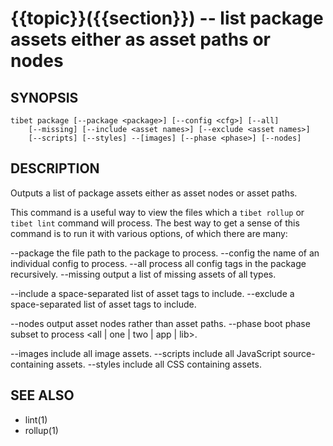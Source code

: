 {{topic}}({{section}}) -- list package assets either as asset paths or nodes
=============================================

## SYNOPSIS

    tibet package [--package <package>] [--config <cfg>] [--all]
        [--missing] [--include <asset names>] [--exclude <asset names>]
        [--scripts] [--styles] --[images] [--phase <phase>] [--nodes]

## DESCRIPTION

Outputs a list of package assets either as asset nodes or asset paths.

This command is a useful way to view the files which a `tibet rollup` or
`tibet lint` command will process. The best way to get a sense of this
command is to run it with various options, of which there are many:

--package    the file path to the package to process.
--config     the name of an individual config to process.
--all        process all config tags in the package recursively.
--missing    output a list of missing assets of all types.

--include    a space-separated list of asset tags to include.
--exclude    a space-separated list of asset tags to include.

--nodes      output asset nodes rather than asset paths.
--phase      boot phase subset to process <all | one | two | app | lib>.

--images     include all image assets.
--scripts    include all JavaScript source-containing assets.
--styles     include all CSS containing assets.

## SEE ALSO

  * lint(1)
  * rollup(1)

